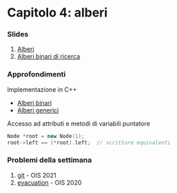 # Capitolo 4: alberi

### Slides

1. [Alberi](http://disi.unitn.it/~montreso/asd/slides/05-alberi.pdf "Montresor")
2. [Alberi binari di ricerca](http://disi.unitn.it/~montreso/asd/slides/06-abr.pdf "Montresor")



### Approfondimenti

Implementazione in C++
- [Alberi binari](https://www.geeksforgeeks.org/binary-tree-set-1-introduction/)
- [Alberi generici](https://www.geeksforgeeks.org/generic-tree-level-order-traversal/)


Accesso ad attributi e metodi di variabili puntatore
```c++
Node *root = new Node(1);
root->left == (*root).left;  // scritture equivalenti
```


### Problemi della settimana

1. [git](https://training.olinfo.it/#/task/ois_git/statement "oii") - OIS 2021
2. [evacuation](https://training.olinfo.it/#/task/ois_evacuation/statement "oii") - OIS 2020
